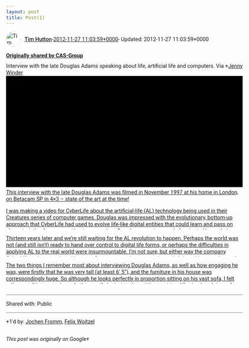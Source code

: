 ```yaml
---
layout: post
title: Post(1)
---
```


<html><head><meta charset="utf-8"><title>Google+ post</title><style>body {font: 11pt Roboto, Arial, sans-serif; max-width: 640px; margin: 24px;}.author-photo {border-radius: 50%; margin-right: 10px; width: 40px;}.author {font-weight: 500;}.main-content {margin: 15px 0 15px;}.post-title {font-weight: bold;}.location {display: block; margin-top: 15px;}.location img {float: left; margin-right: 5px; width: 20px;}.media-link {display: inline-block; max-width: 100%; vertical-align: top;}.media-link p {margin-top: 5px; max-height: 4em; overflow: scroll;}.media {max-height: 100vh; max-width: 100%;}.video-placeholder {background: black; display: flex; height: 300px; max-width: 100%; width: 640px;}.play-icon {border-bottom: 30px solid transparent; border-left: 50px solid white; border-top: 30px solid transparent; color: white; margin: auto;}.album {max-height: 800px; overflow: scroll; width: calc(100vw - 48px);}.album .media-link {margin-right: 5px; max-width: 250px;}.album .media {max-height: 250px;}.link-embed {border-top: 1px solid lightgrey; display: block; margin-top: 20px;}.link-embed img {max-width: 100%;}.inline-link-embed {display: block;}.inline-link-embed img {vertical-align: middle;}.link-title {display: inline-block; font-size: medium; font-weight: 300; padding-left: 1em;}.reshare-attribution {display: block; font-weight: bold; margin-bottom: 10px;}.poll-image {margin-bottom: 5px; max-height: 300px; max-width: 500px;}.poll-choice {align-items: center; display: flex; margin-bottom: 5px; max-width: 500px;}.poll-choice-percentage {background-color: lightblue; height: 100%; left: 0; position: absolute; z-index: -1;}.poll-choice-selected {margin-right: 5px;}.poll-choice-results {border: 1px solid lightgray; border-radius: 5px; display: flex; line-height: 40px; overflow: hidden; padding: 0 8px; position: relative;}.poll-choice-results, .poll-choice-description {flex-grow: 1; margin-right: 10px;}.poll-choice-image {width: 100%;}.poll-choice-image, .poll-choice-image img {max-height: 40px; max-width: 100px;}.poll-choice-votes {max-height: 100px; overflow: auto;}.plus-entity-embed {color: black; display: block; text-decoration: none;}.plus-entity-embed-cover-photo {max-height: 300px; max-width: 100%;}.plus-entity-embed-info {padding: 0 1em 1em;}.plus-entity-embed-info h2 {font-weight: 500; margin: 10px 0;}.plus-entity-embed-info p {font-size: small; margin: 0;}.collection-owner-avatar {border-radius: 50%; border: 2px solid white; height: 40px; margin-top: -22px;}.visibility {padding: 1em 0; border-top: 1px solid grey;}.post-activity {padding: 1em 0; border-top: 1px solid grey;}.comments {border-top: 1px solid gray; padding-top: 1em;}.comment + .comment {margin-top: 1em;}.comment .media-link, .comment .inline-link-embed {margin-top: 5px;}</style></head><body><div style="margin-bottom:1em;"><div style="display:flex; align-items:center"><img class="author-photo" src="https://lh4.googleusercontent.com/-epo4ZZKNqEw/AAAAAAAAAAI/AAAAAAAAVSU/qu3LpcHEnoQ/s64-c/photo.jpg" alt="Tim Hutton"><a href="https://plus.google.com/+TimHutton" target="_blank" class="author">Tim Hutton</a> - <a target="_blank" href="https://plus.google.com/+TimHutton/posts/AxkL9n1gdcr">2012-11-27 11:03:59+0000</a><span> - Updated: 2012-11-27 11:03:59+0000</span></div><div class="main-content"></div><div><a target="_blank" href="https://plus.google.com/106756744690722390074/posts/ipy9JaMPBWE" class="reshare-attribution">Originally shared by CAS-Group</a>Interview with the late Douglas Adams speaking about life, artificial life and computers. Via <span class="proflinkWrapper"><span class="proflinkPrefix">+</span><a class="proflink bidi_isolate" href="https://plus.google.com/116017061364727182937" oid="116017061364727182937" >Jenny Winder</a></span> <a href="http://www.vimeo.com/18150761" target="_blank" class="media-link"><div class="video-placeholder" title="This interview with the late Douglas Adams was filmed in November 1997 at his home in London, on Betacam SP in 4×3 – state of the art at the time!



I was making a video for CyberLife about the artificial-life (AL) technology being used in their Creatures series of computer games. Douglas was impressed with the evolutionary, bottom-up approach that CyberLife had used to evolve life-like digital entities that could learn and pass on characteristics from generation to generation. Douglas was a true geek, fascinated by evolutionary biology and computer science, and one of the first people in the UK to own an Apple Mac. Douglas’s ability to ‘riff’ on subjects that interested him was exceptional and in this interview he talks about the potential for AL, as it seemed at the time. CyberLife’s unique approach to developing artificial-life seemed then to have huge potential outside of Creatures, for example in industrial applications that could fundamentally change the way we interact with computers and software.



Thirteen years later and we’re still waiting for the AL revolution to happen. Perhaps the world was not (and still isn’t) ready to hand over control to digital life forms, or perhaps the difficulties in applying AL to the real world were insurmountable. I’m not sure, but either way the company CyberLife no longer exists. However, Creatures continue to survive and thrive with many devoted fans breeding digital communities. Steve Grand, the chief architect of CyberLife’s technology, is still working on AL and may yet unleash his creations on an unsuspecting world.

The two things I remember most about interviewing Douglas Adams, as well as how engaging he was, were firstly that he was very tall (at least 6’ 5”), and the furniture in his house was correspondingly huge. So although he looks perfectly in proportion sitting on his vast sofa, I felt rather small in comparison. And secondly he insisted on sitting next to a life-sized sculpture of a naked human figure which looks innocent enough in the wide shot but I had to try and frame it out in the close-ups as the thing’s groin appeared next to Douglas’s head and was extremely distracting!"><span class="play-icon"></span></div><p>This interview with the late Douglas Adams was filmed in November 1997 at his home in London, on Betacam SP in 4×3 – state of the art at the time!



I was making a video for CyberLife about the artificial-life (AL) technology being used in their Creatures series of computer games. Douglas was impressed with the evolutionary, bottom-up approach that CyberLife had used to evolve life-like digital entities that could learn and pass on characteristics from generation to generation. Douglas was a true geek, fascinated by evolutionary biology and computer science, and one of the first people in the UK to own an Apple Mac. Douglas’s ability to ‘riff’ on subjects that interested him was exceptional and in this interview he talks about the potential for AL, as it seemed at the time. CyberLife’s unique approach to developing artificial-life seemed then to have huge potential outside of Creatures, for example in industrial applications that could fundamentally change the way we interact with computers and software.



Thirteen years later and we’re still waiting for the AL revolution to happen. Perhaps the world was not (and still isn’t) ready to hand over control to digital life forms, or perhaps the difficulties in applying AL to the real world were insurmountable. I’m not sure, but either way the company CyberLife no longer exists. However, Creatures continue to survive and thrive with many devoted fans breeding digital communities. Steve Grand, the chief architect of CyberLife’s technology, is still working on AL and may yet unleash his creations on an unsuspecting world.

The two things I remember most about interviewing Douglas Adams, as well as how engaging he was, were firstly that he was very tall (at least 6’ 5”), and the furniture in his house was correspondingly huge. So although he looks perfectly in proportion sitting on his vast sofa, I felt rather small in comparison. And secondly he insisted on sitting next to a life-sized sculpture of a naked human figure which looks innocent enough in the wide shot but I had to try and frame it out in the close-ups as the thing’s groin appeared next to Douglas’s head and was extremely distracting!</p></a></div></div><div class="visibility">Shared with: Public</div><div class="post-activity"><div class="plus-oners">+1'd by: <a href="https://plus.google.com/+JochenFromm">Jochen Fromm</a>, <a href="https://plus.google.com/+FelixWoitzel">Felix Woitzel</a></div></div></body></html>

<i>This post was originally on Google+</i>